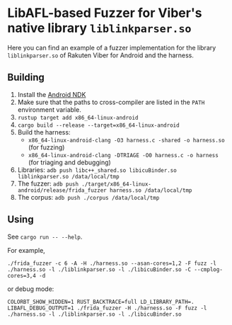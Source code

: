 # LibAFL-based Fuzzer for Viber's native library `liblinkparser.so`

Here you can find an example of a fuzzer implementation for the library `liblinkparser.so` of Rakuten Viber for Android and the harness.

## Building

1. Install the [Android NDK](https://developer.android.com/ndk)
2. Make sure that the paths to cross-compiler are listed in the `PATH` environment variable.
3. `rustup target add x86_64-linux-android`
4. `cargo build --release --target=x86_64-linux-android`
5. Build the harness:
   - `x86_64-linux-android-clang -O3 harness.c -shared -o harness.so` (for fuzzing)
   - `x86_64-linux-android-clang -DTRIAGE -O0 harness.c -o harness` (for triaging and debugging)
6. Libraries: `adb push libc++_shared.so libicuBinder.so liblinkparser.so /data/local/tmp`
7. The fuzzer: `adb push ./target/x86_64-linux-android/release/frida_fuzzer harness.so /data/local/tmp`
8. The corpus: `adb push ./corpus /data/local/tmp`

## Using

See `cargo run -- --help`.

For example,

```shell
./frida_fuzzer -c 6 -A -H ./harness.so --asan-cores=1,2 -F fuzz -l ./harness.so -l ./liblinkparser.so -l ./libicuBinder.so -C --cmplog-cores=3,4 -d
```

or debug mode:

```shell
COLORBT_SHOW_HIDDEN=1 RUST_BACKTRACE=full LD_LIBRARY_PATH=. LIBAFL_DEBUG_OUTPUT=1 ./frida_fuzzer -H ./harness.so -F fuzz -l ./harness.so -l ./liblinkparser.so -l ./libicuBinder.so
```
